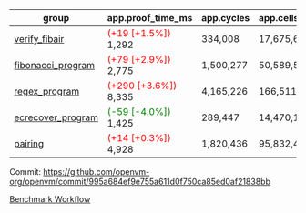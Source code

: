 | group | app.proof_time_ms | app.cycles | app.cells_used | leaf.proof_time_ms | leaf.cycles | leaf.cells_used |
| -- | -- | -- | -- | -- | -- | -- |
| [verify_fibair](https://github.com/openvm-org/openvm/blob/benchmark-results/benchmarks-pr/1554/verify_fibair-995a684ef9e755a611d0f750ca85ed0af21838bb.md) |<span style='color: red'>(+19 [+1.5%])</span> 1,292 |  334,008 |  17,675,690 |- | - | - |
| [fibonacci_program](https://github.com/openvm-org/openvm/blob/benchmark-results/benchmarks-pr/1554/fibonacci-995a684ef9e755a611d0f750ca85ed0af21838bb.md) |<span style='color: red'>(+79 [+2.9%])</span> 2,775 |  1,500,277 |  50,589,503 |- | - | - |
| [regex_program](https://github.com/openvm-org/openvm/blob/benchmark-results/benchmarks-pr/1554/regex-995a684ef9e755a611d0f750ca85ed0af21838bb.md) |<span style='color: red'>(+290 [+3.6%])</span> 8,335 |  4,165,226 |  166,511,152 |- | - | - |
| [ecrecover_program](https://github.com/openvm-org/openvm/blob/benchmark-results/benchmarks-pr/1554/ecrecover-995a684ef9e755a611d0f750ca85ed0af21838bb.md) |<span style='color: green'>(-59 [-4.0%])</span> 1,425 |  289,447 |  14,470,186 |- | - | - |
| [pairing](https://github.com/openvm-org/openvm/blob/benchmark-results/benchmarks-pr/1554/pairing-995a684ef9e755a611d0f750ca85ed0af21838bb.md) |<span style='color: red'>(+14 [+0.3%])</span> 4,928 |  1,820,436 |  95,832,407 |- | - | - |


Commit: https://github.com/openvm-org/openvm/commit/995a684ef9e755a611d0f750ca85ed0af21838bb

[Benchmark Workflow](https://github.com/openvm-org/openvm/actions/runs/14231879434)
